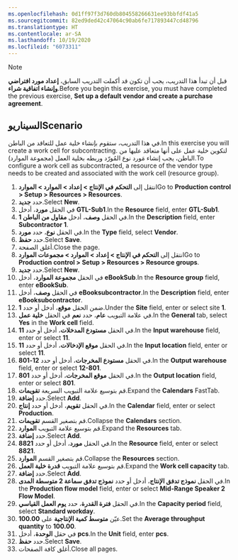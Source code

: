 ```yaml
---
ms.openlocfilehash: 0d1ff97f3d760db804558266631ee93bbfdf41a5
ms.sourcegitcommit: 82ed9ded42c47064c90ab6fe717893447cd48796
ms.translationtype: HT
ms.contentlocale: ar-SA
ms.lasthandoff: 10/19/2020
ms.locfileid: "6073311"
---
```

> [!NOTE]
> <span data-ttu-id="519c8-101">قبل أن تبدأ هذا التدريب، يجب أن تكون قد أكملت التدريب السابق، **إعداد مورد افتراضي وإنشاء اتفاقية شراء**.</span><span class="sxs-lookup"><span data-stu-id="519c8-101">Before you begin this exercise, you must have completed the previous exercise, **Set up a default vendor and create a purchase agreement**.</span></span>

## <a name="scenario"></a><span data-ttu-id="519c8-102">السيناريو</span><span class="sxs-lookup"><span data-stu-id="519c8-102">Scenario</span></span>
<span data-ttu-id="519c8-103">في هذا التدريب، ستقوم بإنشاء خلية عمل للتعاقد من الباطن.</span><span class="sxs-lookup"><span data-stu-id="519c8-103">In this exercise you will create a work cell for subcontracting.</span></span>  <span data-ttu-id="519c8-104">لتكوين خلية عمل على أنها متعاقد عليها من الباطن، يجب إنشاء مَورد نوع المُورّد وربطه بخلية العمل (مجموعة الموارد).</span><span class="sxs-lookup"><span data-stu-id="519c8-104">To configure a work cell as subcontracted, a resource of the vendor type needs to be created and associated with the work cell (resource group).</span></span>

1.  <span data-ttu-id="519c8-105">انتقل إلى **التحكم في الإنتاج > إعداد > الموارد > الموارد**</span><span class="sxs-lookup"><span data-stu-id="519c8-105">Go to **Production control > Setup > Resources > Resources**.</span></span>
2.  <span data-ttu-id="519c8-106">حدد **جديد‏‎**.</span><span class="sxs-lookup"><span data-stu-id="519c8-106">Select **New**.</span></span>
3.  <span data-ttu-id="519c8-107">في الحقل **مورد**، أدخل **GTL-Sub1**.</span><span class="sxs-lookup"><span data-stu-id="519c8-107">In the **Resource** field, enter **GTL-Sub1**.</span></span>
4.  <span data-ttu-id="519c8-108">في الحقل **وصف**، أدخل **مقاول من الباطن 1**.</span><span class="sxs-lookup"><span data-stu-id="519c8-108">In the **Description** field, enter **Subcontractor 1**.</span></span>
5.  <span data-ttu-id="519c8-109">في الحقل **نوع**، حدد **مورد**.</span><span class="sxs-lookup"><span data-stu-id="519c8-109">In the **Type** field, select **Vendor**.</span></span>
6.  <span data-ttu-id="519c8-110">حدد **حفظ**.</span><span class="sxs-lookup"><span data-stu-id="519c8-110">Select **Save**.</span></span>
7.  <span data-ttu-id="519c8-111">أغلق الصفحة.</span><span class="sxs-lookup"><span data-stu-id="519c8-111">Close the page.</span></span>
8.  <span data-ttu-id="519c8-112">انتقل إلى **التحكم في الإنتاج > إعداد > الموارد > مجموعات الموارد**</span><span class="sxs-lookup"><span data-stu-id="519c8-112">Go to **Production control > Setup > Resources > Resource groups**.</span></span>
9.  <span data-ttu-id="519c8-113">حدد **جديد‏‎**.</span><span class="sxs-lookup"><span data-stu-id="519c8-113">Select **New**.</span></span>
10. <span data-ttu-id="519c8-114">في الحقل **مجموعة الموارد**، أدخل **eBookSub**.</span><span class="sxs-lookup"><span data-stu-id="519c8-114">In the **Resource group** field, enter **eBookSub**.</span></span>
11. <span data-ttu-id="519c8-115">في الحقل **وصف**، أدخل **eBooksubcontractor**.</span><span class="sxs-lookup"><span data-stu-id="519c8-115">In the **Description** field, enter **eBooksubcontractor**.</span></span>
12. <span data-ttu-id="519c8-116">ضمن الحقل **موقع**، أدخل أو حدد **1‎**.</span><span class="sxs-lookup"><span data-stu-id="519c8-116">Under the **Site** field, enter or select site **1**.</span></span>
13. <span data-ttu-id="519c8-117">في علامة التبويب **عام**، حدد **نعم** في الحقل **خلية عمل**.</span><span class="sxs-lookup"><span data-stu-id="519c8-117">In the **General** tab, select **Yes** in the **Work cell** field.</span></span>
14. <span data-ttu-id="519c8-118">في الحقل **مستودع المدخلات**، أدخل أو حدد **11‎**.</span><span class="sxs-lookup"><span data-stu-id="519c8-118">In the **Input warehouse** field, enter or select **11**.</span></span>
15. <span data-ttu-id="519c8-119">في الحقل **موقع الإدخالات**، أدخل أو حدد **11‎**.</span><span class="sxs-lookup"><span data-stu-id="519c8-119">In the **Input location** field, enter or select **11**.</span></span>
16. <span data-ttu-id="519c8-120">في الحقل **مستودع المخرجات**، أدخل أو حدد **12-801**.</span><span class="sxs-lookup"><span data-stu-id="519c8-120">In the **Output warehouse** field, enter or select **12-801**.</span></span>
17. <span data-ttu-id="519c8-121">في الحقل **موقع المخرجات**، أدخل أو حدد **801‎**.</span><span class="sxs-lookup"><span data-stu-id="519c8-121">In the **Output location** field, enter or select **801**.</span></span>
18. <span data-ttu-id="519c8-122">قم بتوسيع علامة التبويب السريعة **تقويمات**.</span><span class="sxs-lookup"><span data-stu-id="519c8-122">Expand the **Calendars** FastTab.</span></span>
19. <span data-ttu-id="519c8-123">حدد **إضافة**.</span><span class="sxs-lookup"><span data-stu-id="519c8-123">Select **Add**.</span></span>
19. <span data-ttu-id="519c8-124">في الحقل **تقويم**، أدخل أو حدد **إنتاج‎**.</span><span class="sxs-lookup"><span data-stu-id="519c8-124">In the **Calendar** field, enter or select **Production**.</span></span>
20. <span data-ttu-id="519c8-125">قم بتصغير القسم **تقويمات**.</span><span class="sxs-lookup"><span data-stu-id="519c8-125">Collapse the **Calendars** section.</span></span>
21. <span data-ttu-id="519c8-126">قم بتوسيع علامة التبويب **الموارد**.</span><span class="sxs-lookup"><span data-stu-id="519c8-126">Expand the **Resources** tab.</span></span>
22. <span data-ttu-id="519c8-127">حدد **إضافة**.</span><span class="sxs-lookup"><span data-stu-id="519c8-127">Select **Add**.</span></span>
22. <span data-ttu-id="519c8-128">في الحقل **مورد**، أدخل أو حدد **8821‎**.</span><span class="sxs-lookup"><span data-stu-id="519c8-128">In the **Resource** field, enter or select **8821**.</span></span>
23. <span data-ttu-id="519c8-129">قم بتصغير القسم **الموارد**.</span><span class="sxs-lookup"><span data-stu-id="519c8-129">Collapse the **Resources** section.</span></span>
24. <span data-ttu-id="519c8-130">قم بتوسيع علامة التبويب **قدرة خلية العمل**.</span><span class="sxs-lookup"><span data-stu-id="519c8-130">Expand the **Work cell capacity** tab.</span></span>
25. <span data-ttu-id="519c8-131">حدد **إضافة**.</span><span class="sxs-lookup"><span data-stu-id="519c8-131">Select **Add**.</span></span>
25. <span data-ttu-id="519c8-132">في الحقل **نموذج تدفق الإنتاج**، أدخل أو حدد **نموذج تدفق سماعة 2 متوسطة المدى**.</span><span class="sxs-lookup"><span data-stu-id="519c8-132">In the **Production flow model** field, enter or select **Mid-Range Speaker 2 Flow Model**.</span></span>
26. <span data-ttu-id="519c8-133">في الحقل **فترة القدرة**، حدد **يوم العمل القياسي**.</span><span class="sxs-lookup"><span data-stu-id="519c8-133">In the **Capacity period** field, select **Standard workday**.</span></span>
27. <span data-ttu-id="519c8-134">عيّن **متوسط كمية الإنتاجية** على **100.00**.</span><span class="sxs-lookup"><span data-stu-id="519c8-134">Set the **Average throughput quantity** to **100.00**.</span></span>
28. <span data-ttu-id="519c8-135">في حقل **الوحدة**، أدخل **pcs**.</span><span class="sxs-lookup"><span data-stu-id="519c8-135">In the **Unit** field, enter **pcs**.</span></span>
29. <span data-ttu-id="519c8-136">حدد **حفظ**.</span><span class="sxs-lookup"><span data-stu-id="519c8-136">Select **Save**.</span></span>
30. <span data-ttu-id="519c8-137">أغلق كافة الصفحات.</span><span class="sxs-lookup"><span data-stu-id="519c8-137">Close all pages.</span></span>
